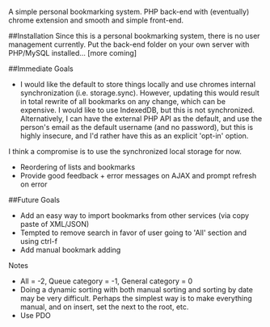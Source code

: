A simple personal bookmarking system. PHP back-end with (eventually) chrome extension and smooth and simple front-end.

##Installation
Since this is a personal bookmarking system, there is no user management currently. Put the back-end folder on your own server with PHP/MySQL installed... [more coming]

##Immediate Goals
- I would like the default to store things locally and use chromes internal synchronization (i.e. storage.sync). However, updating this would result in total rewrite of all bookmarks on any change, which can be expensive. I would like to use IndexedDB, but this is not synchronized. Alternatively, I can have the external PHP API as the default, and use the person's email as the default username (and no password), but this is highly insecure, and I'd rather have this as an explicit 'opt-in' option.

I think a compromise is to use the synchronized local storage for now.

- Reordering of lists and bookmarks
- Provide good feedback + error messages on AJAX and prompt refresh on error

##Future Goals
- Add an easy way to import bookmarks from other services (via copy paste of XML/JSON)
- Tempted to remove search in favor of user going to 'All' section and using ctrl-f
- Add manual bookmark adding

Notes
- All = -2, Queue category = -1, General category = 0
- Doing a dynamic sorting with both manual sorting and sorting by date may be very difficult. Perhaps the simplest way is to make everything manual, and on insert, set the next to the root, etc.
- Use PDO
